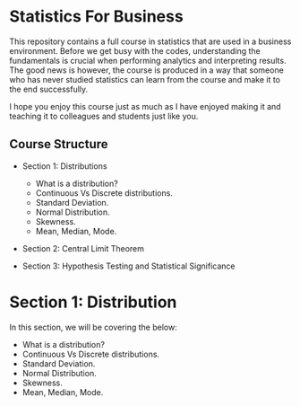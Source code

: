 # Statistics For Business

This repository contains a full course in statistics that are used in a business environment. Before we get busy with the codes, understanding the fundamentals is crucial when performing analytics and interpreting results. The good news is however, the course is produced in a way that someone who has never studied statistics can learn from the course and make it to the end successfully.

I hope you enjoy this course just as much as I have enjoyed making it and teaching it to colleagues and students just like you.

## Course Structure

- Section 1: Distributions
  - What is a distribution?
  - Continuous Vs Discrete distributions.
  - Standard Deviation.
  - Normal Distribution.
  - Skewness.
  - Mean, Median, Mode.

- Section 2: Central Limit Theorem
- Section 3: Hypothesis Testing and Statistical Significance

# Section 1: Distribution

In this section, we will be covering the below:

- What is a distribution?
- Continuous Vs Discrete distributions.
- Standard Deviation.
- Normal Distribution.
- Skewness.
- Mean, Median, Mode.


